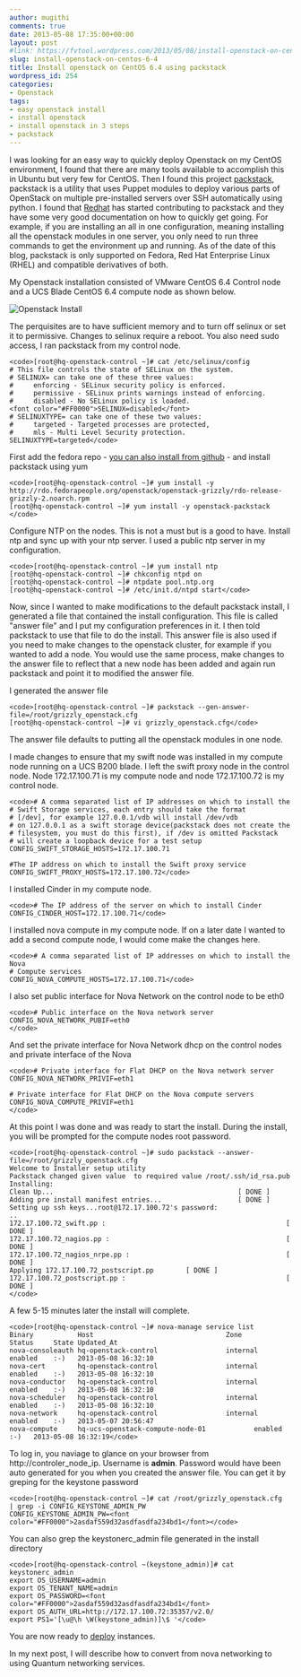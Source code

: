 ```yaml
---
author: mugithi
comments: true
date: 2013-05-08 17:35:00+00:00
layout: post
#link: https://fvtool.wordpress.com/2013/05/08/install-openstack-on-centos-6-4/
slug: install-openstack-on-centos-6-4
title: Install openstack on CentOS 6.4 using packstack
wordpress_id: 254
categories:
- Openstack
tags:
- easy openstack install
- install openstack
- install openstack in 3 steps
- packstack
---
```


I was looking for an easy way to quickly deploy Openstack on my CentOS environment, I found that there are many tools available to accomplish this in Ubuntu but very few for CentOS. Then I found this project [packstack](https://wiki.openstack.org/wiki/Packstack), packstack is a utility that uses Puppet modules to deploy various parts of OpenStack on multiple pre-installed servers over SSH automatically using python. I found that [Redhat](https://access.redhat.com/site/documentation/en-US/Red_Hat_OpenStack_Preview/2/html/Getting_Started_Guide/part-Deploying_OS_using_PackStack.html) has started contributing to packstack and they have some very good documentation on how to quickly get going. For example, if you are installing an all in one configuration, meaning installing all the openstack modules in one server, you only need to run three commands to get the environment up and running. As of the date of this blog, packstack is only supported on Fedora, Red Hat Enterprise Linux (RHEL) and compatible derivatives of both.

My Openstack installation consisted  of  VMware CentOS 6.4 Control node and a UCS Blade CentOS 6.4 compute node as shown below.

![Openstack Install](http://fvtool.files.wordpress.com/2013/05/openstack-install.jpg) 

The perquisites are to have sufficient memory and to turn off selinux or set it to permissive. Changes to selinux require a reboot. You also need sudo access, I ran packstack from my control node.


    
    <code>[root@hq-openstack-control ~]# cat /etc/selinux/config
    # This file controls the state of SELinux on the system.
    # SELINUX= can take one of these three values:
    #     enforcing - SELinux security policy is enforced.
    #     permissive - SELinux prints warnings instead of enforcing.
    #     disabled - No SELinux policy is loaded.
    <font color="#FF0000">SELINUX=disabled</font>
    # SELINUXTYPE= can take one of these two values:
    #     targeted - Targeted processes are protected,
    #     mls - Multi Level Security protection.
    SELINUXTYPE=targeted</code>




First add the fedora repo - [you can also install from github](https://github.com/stackforge/packstack) - and install packstack using yum


    
    <code>[root@hq-openstack-control ~]# yum install -y http://rdo.fedorapeople.org/openstack/openstack-grizzly/rdo-release-grizzly-2.noarch.rpm
    [root@hq-openstack-control ~]# yum install -y openstack-packstack
    </code>



Configure  NTP on the nodes. This is not a must but is a good to have. Install ntp and sync up with your ntp server. I used a public ntp server in my configuration.


    
    <code>[root@hq-openstack-control ~]# yum install ntp
    [root@hq-openstack-control ~]# chkconfig ntpd on
    [root@hq-openstack-control ~]# ntpdate pool.ntp.org
    [root@hq-openstack-control ~]# /etc/init.d/ntpd start</code>



Now, since I wanted to make modifications to the default packstack install, I generated a file that contained the install configuration. This file is called "answer file" and I put my configuration preferences in it. I then told packstack to use that file to do the install. This answer file is also used if you need to make changes to the openstack cluster, for example if you wanted to add a node. You would use the same process, make changes to the answer file to reflect that a new node has been added and again run packstack and point it to modified the answer file. 

I generated the answer file

    
    <code>[root@hq-openstack-control ~]# packstack --gen-answer-file=/root/grizzly_openstack.cfg
    [root@hq-openstack-control ~]# vi grizzly_openstack.cfg</code>



The answer file defaults to putting all the openstack modules in one node. 

I  made changes to ensure that my swift node was installed in my compute node running on a UCS B200 blade. I left the swift proxy node in the control node. Node 172.17.100.71 is my compute node and node 172.17.100.72 is my control node.



    
    <code># A comma separated list of IP addresses on which to install the
    # Swift Storage services, each entry should take the format
    # [/dev], for example 127.0.0.1/vdb will install /dev/vdb
    # on 127.0.0.1 as a swift storage device(packstack does not create the
    # filesystem, you must do this first), if /dev is omitted Packstack
    # will create a loopback device for a test setup
    CONFIG_SWIFT_STORAGE_HOSTS=172.17.100.71
    
    #The IP address on which to install the Swift proxy service
    CONFIG_SWIFT_PROXY_HOSTS=172.17.100.72</code>



I installed Cinder in my compute node.


    
    <code># The IP address of the server on which to install Cinder
    CONFIG_CINDER_HOST=172.17.100.71</code>



I installed nova compute in my compute node. If on a later date I wanted to add a second compute node, I would come make the changes here.


    
    <code># A comma separated list of IP addresses on which to install the Nova
    # Compute services
    CONFIG_NOVA_COMPUTE_HOSTS=172.17.100.71</code>



I also set public interface for Nova Network on the control node to be eth0  

    
    <code># Public interface on the Nova network server
    CONFIG_NOVA_NETWORK_PUBIF=eth0
    </code>



And set the private interface for Nova Network dhcp on the control nodes and private interface of the Nova 


    
    <code># Private interface for Flat DHCP on the Nova network server
    CONFIG_NOVA_NETWORK_PRIVIF=eth1
    
    # Private interface for Flat DHCP on the Nova compute servers
    CONFIG_NOVA_COMPUTE_PRIVIF=eth1
    </code>



At this point I was done and was ready to start the install. During the install, you will be prompted for the compute nodes root password.


    
    <code>[root@hq-openstack-control ~]# sudo packstack --answer-file=/root/grizzly_openstack.cfg
    Welcome to Installer setup utility
    Packstack changed given value  to required value /root/.ssh/id_rsa.pub
    Installing:
    Clean Up...                                              [ DONE ]
    Adding pre install manifest entries...                   [ DONE ]
    Setting up ssh keys...root@172.17.100.72's password:
    ..
    172.17.100.72_swift.pp :                                             [ DONE ]
    172.17.100.72_nagios.pp :                                            [ DONE ]
    172.17.100.72_nagios_nrpe.pp :                                       [ DONE ]
    Applying 172.17.100.72_postscript.pp		[ DONE ] 
    172.17.100.72_postscript.pp :                                        [ DONE ]
    </code>



A few 5-15 minutes later the install will complete.


    
    <code>[root@hq-openstack-control ~]# nova-manage service list
    Binary           Host                                 Zone             Status     State Updated_At
    nova-consoleauth hq-openstack-control                 internal         enabled    :-)   2013-05-08 16:32:10
    nova-cert        hq-openstack-control                 internal         enabled    :-)   2013-05-08 16:32:10
    nova-conductor   hq-openstack-control                 internal         enabled    :-)   2013-05-08 16:32:10
    nova-scheduler   hq-openstack-control                 internal         enabled    :-)   2013-05-08 16:32:10
    nova-network     hq-openstack-control                 internal         enabled    :-)   2013-05-07 20:56:47
    nova-compute     hq-ucs-openstack-compute-node-01            enabled    :-)   2013-05-08 16:32:19</code>



To log in, you naviage to glance on your browser from http://controler_node_ip. Username is **admin**. Password would have been auto generated for you when you created the answer file. You can get it by greping for the keystone password


    
    <code>[root@hq-openstack-control ~]# cat /root/grizzly_openstack.cfg  | grep -i CONFIG_KEYSTONE_ADMIN_PW
    CONFIG_KEYSTONE_ADMIN_PW=<font color="#FF0000">2asdaf559d32asdfasdfa234bd1</font></code>



You can also grep the keystonerc_admin file generated in the install directory


    
    <code>[root@hq-openstack-control ~(keystone_admin)]# cat keystonerc_admin
    export OS_USERNAME=admin
    export OS_TENANT_NAME=admin
    export OS_PASSWORD=<font color="#FF0000">2asdaf559d32asdfasdfa234bd1</font>
    export OS_AUTH_URL=http://172.17.100.72:35357/v2.0/
    export PS1='[\u@\h \W(keystone_admin)]\$ '</code>



You are now ready to [deploy](http://openstack.redhat.com/Running_an_instance) instances.

In my next post, I will describe how to convert from nova networking to using Quantum networking services.
